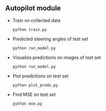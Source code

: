 ## Autopilot module

* Train on collected data

  `python train.py`

* Predicted steering angles of test set

  `python run_model.py`

* Visualize predictions on images of test set

  `python run_model.py`

* Plot predictions on test set

  `python plot_preds.py`

* Find MSE on test set

  `python mse.py`
